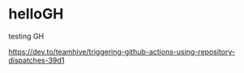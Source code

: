 # helloGH
testing GH 

https://dev.to/teamhive/triggering-github-actions-using-repository-dispatches-39d1
